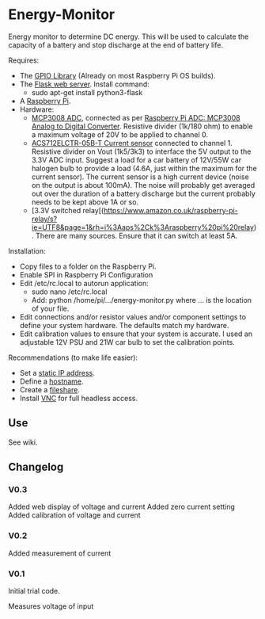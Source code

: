 # Energy-Monitor
Energy monitor to determine DC energy. This will be used to calculate the capacity of a battery and stop discharge at the end of battery life.

Requires:
- The [GPIO Library](https://code.google.com/p/raspberry-gpio-python/) (Already on most Raspberry Pi OS builds).
- The [Flask web server](https://www.raspberrypi.org/learning/python-web-server-with-flask/worksheet/). Install command:
  - sudo apt-get install python3-flask
- A [Raspberry Pi](http://www.raspberrypi.org/).
- Hardware:
  - [MCP3008 ADC](http://www.microchip.com/wwwproducts/en/mcp3008), connected as per [Raspberry Pi ADC: MCP3008 Analog to Digital Converter](https://pimylifeup.com/raspberry-pi-adc/). Resistive divider (1k/180 ohm) to enable a maximum voltage of 20V to be applied to channel 0. 
  - [ACS712ELCTR-05B-T Current sensor](http://www.allegromicro.com/en/Products/Current-Sensor-ICs/Zero-To-Fifty-Amp-Integrated-Conductor-Sensor-ICs/ACS712.aspx) connected to channel 1. Resistive divider on Vout (1k5/3k3) to interface the 5V output to the 3.3V ADC input. Suggest a load for a car battery of 12V/55W car halogen bulb to provide a load (4.6A, just within the maximum for the current sensor). The current sensor is a high current device (noise on the output is about 100mA). The noise will probably get averaged out over the duration of a battery discharge but the current probably needs to be kept above 1A or so.
  - [3.3V switched relay[(https://www.amazon.co.uk/raspberry-pi-relay/s?ie=UTF8&page=1&rh=i%3Aaps%2Ck%3Araspberry%20pi%20relay). There are many sources. Ensure that it can switch at least 5A.

Installation:
- Copy files to a folder on the Raspberry Pi.
- Enable SPI in Raspberry Pi Configuration
- Edit /etc/rc.local to autorun application:
   - sudo nano /etc/rc.local
   - Add: python /home/pi/.../energy-monitor.py where ... is the location of your file.
- Edit connections and/or resistor values and/or component settings to define your system hardware. The defaults match my hardware.
- Edit calibration values to ensure that your system is accurate. I used an adjustable 12V PSU and 21W car bulb to set the calibration points.
    
Recommendations (to make life easier):
- Set a [static IP address](https://www.modmypi.com/blog/tutorial-how-to-give-your-raspberry-pi-a-static-ip-address).
- Define a [hostname](http://www.simonthepiman.com/how_to_rename_my_raspberry_pi.php).
- Create a [fileshare](http://raspberrypihq.com/how-to-share-a-folder-with-a-windows-computer-from-a-raspberry-pi/).
- Install [VNC](https://www.raspberrypi.org/documentation/remote-access/vnc/) for full headless access.

## Use

See wiki.

## Changelog

### V0.3

Added web display of voltage and current
Added zero current setting
Added calibration of voltage and current

### V0.2

Added measurement of current

### V0.1
Initial trial code.

Measures voltage of input
